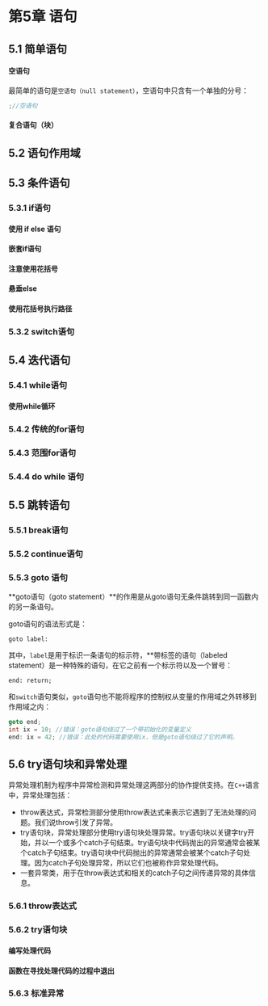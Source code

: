 # 第5章 语句

## 5.1 简单语句

#### 空语句

最简单的语句是`空语句（null statement）`，空语句中只含有一个单独的分号：

```cpp
;//空语句
```

#### 复合语句（块）

## 5.2 语句作用域

## 5.3 条件语句

### 5.3.1 if语句

#### 使用 if else 语句

#### 嵌套if语句

#### 注意使用花括号

#### 悬垂else

#### 使用花括号执行路径

### 5.3.2 switch语句

## 5.4 迭代语句

### 5.4.1 while语句

#### 使用while循环

### 5.4.2 传统的for语句

### 5.4.3 范围for语句



### 5.4.4 do while 语句

## 5.5 跳转语句

### 5.5.1 break语句

### 5.5.2 continue语句

### 5.5.3 goto 语句

**goto语句（goto statement）**的作用是从goto语句无条件跳转到同一函数内的另一条语句。

goto语句的语法形式是：

```
goto label:
```
其中，`label`是用于标识一条语句的标示符，**带标签的语句（labeled statement）是一种特殊的语句，在它之前有一个标示符以及一个冒号：

```
end: return;
```
和`switch`语句类似，`goto`语句也不能将程序的控制权从变量的作用域之外转移到作用域之内：

```cpp
goto end;
int ix = 10; //错误：goto语句绕过了一个带初始化的变量定义
end: ix = 42; //错误：此处的代码需要使用ix，但是goto语句绕过了它的声明。
```



## 5.6 try语句块和异常处理

异常处理机制为程序中异常检测和异常处理这两部分的协作提供支持。在`C++`语言中，异常处理包括：

* throw表达式，异常检测部分使用throw表达式来表示它遇到了无法处理的问题。我们说throw引发了异常。
* try语句块，异常处理部分使用try语句块处理异常。try语句块以关键字try开始，并以一个或多个catch子句结束。try语句块中代码抛出的异常通常会被某个catch子句结束。try语句块中代码抛出的异常通常会被某个catch子句处理。因为catch子句处理异常，所以它们也被称作异常处理代码。
* 一套异常类，用于在throw表达式和相关的catch子句之间传递异常的具体信息。

### 5.6.1 throw表达式

### 5.6.2 try语句块

#### 编写处理代码

#### 函数在寻找处理代码的过程中退出

### 5.6.3 标准异常

